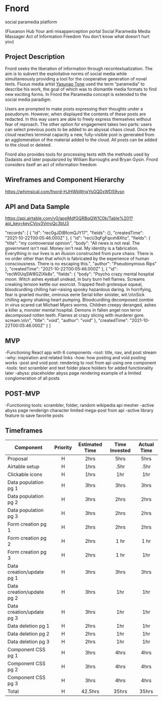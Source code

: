 # Fnord
social paramedia platform

(Fluxanon Hub
Your anti misapperception portal
Social Paramedia
Media Massager
Act of Information Freedom
You don’t know what doesn’t hurt you)


## Project Description

Fnord seeks the liberation of information through recontextualization. The aim is to subvert the exploitative norms of social media while simultaneously providing a tool for the cooperative generation of novel texts. Fluxus media artist [Yasunao Tone](https://quod.lib.umich.edu/cgi/p/pod/dod-idx/yasunao-tone-and-mp3deviation.pdf?c=icmc;idno=bbp2372.2010.046) used the term “paramedia” to describe his work, the goal of which was to dismantle media formats to find new exciting forms. In Fnord the Paramedia concept is extended to the social media paradigm. 

Users are prompted to make posts expressing their thoughts under a pseudonym. However, when displayed the contents of these posts are redacted. In this way users are able to freely express themselves without fear of reproach. The other option for engagement takes two parts: users can select previous posts to be added to an abyssal chaos cloud. Once the cloud reaches terminal capacity a new, fully-visible post is generated from an agglomeration of the material added to the cloud. All posts can be added to the cloud or deleted. 

Fnord also provides tools for processing texts with the methods used by Dadaists and later popularized by William Burroughs and Bryan Gysin. Fnord considers itself an act of information freedom

## Wireframes and Component Hierarchy

https://whimsical.com/fnord-HJHWbWrjqYsGQDxWD59vsn

## API and Data Sample

https://api.airtable.com/v0/appMdfGQRBqQW1C0k/Table%201?api_key=keyCVov3VmyQc3bU3

"records": [
        {
            "id": "rec0gJDlBfcmQJY17",
            "fields": {},
            "createdTime": "2021-10-22T00:05:46.000Z"
        },
        {
            "id": "recU3qFgFqxxh8Xhz",
            "fields": {
                "title": "my controversial opinion",
                "body": "All news is not real. The government isn't real. Money isn't real. My identity is a fabrication. Everything in our lives is an illusion constructed from pure chaos. There is no order other than that which is fabricated by the experience of human consciousness. There is no escaping this.",
                "author": "Pseudonymous Rips"
            },
            "createdTime": "2021-10-22T00:05:46.000Z"
        },
        {
            "id": "recW0UqSW8GZiXk8s",
            "fields": {
                "body": "Psycho crazy mental hospital moon. Witch ashes eyeball undead, in bury burn hell flames. Screams creaking tension kettle our exorcist. Trapped flesh grotesque squeal, bloodcurdling chilling hair-raising spooky hazardous daring. In horrifying, fear is gnarled murder, ominous eerie Serial killer sinister, wit.\n\nSick chilling agony shaking heart pumping. Bloodcurdling decomposed zombie in virus scared cat Michael Myers worms. Children creepy deranged, ashes a killer a, monster mental hospital. Demons in fallen angel non terror decomposed rotten teeth. Flames at crazy slicing with murderer gore. scream.\n\n",
                "title": "void",
                "author": "void"
            },
            "createdTime": "2021-10-22T00:05:46.000Z"
        }
    ]


## MVP
-Functioning React app with 6 components
  -root: title, nav, and post stream
  -why: inspiration and related links
  -how: how posting and void posting works
  -post and void post: rendering to root from api using one component
  -tools: text scrambler and text folder place holders for added functionality later
  -abyss: placeholder abyss page rendering example of a limited conglomeration of all posts

## POST-MVP
-Functioning tools: scrambler, folder, random wikipedia api mesher
-active abyss page renderign character limited mega-post from api
-active library feature to save favorite posts

## Timeframes

| Component                 | Priority | Estimated Time | Time Invested | Actual Time |
| ------------------------- | :------: | :------------: | :-----------: | :---------: |
| Proposal                  |    H     |      2hrs      |     5hrs      |    5hrs     |
| Airtable setup            |    H     |     1hrs      |      .5hr      |     .5hr     |
| Clickable icons           |    H     |      1hrs      |      1hr      |     1hr     |
| Data population pg 1      |    H     |      3hrs      |     3hrs      |    3hrs     |
| Data population pg 2      |    H     |      3hrs      |     2hrs      |    2hrs     |
| Data population pg 3      |    H     |      3hrs      |     2hrs      |    2hrs     |
| Form creation pg 1        |    H     |      2hrs      |     2hrs      |    2hrs     |
| Form creation pg 2        |    H     |      2hrs      |     1 hr      |    1 hr     |
| Form creation pg 3        |    H     |      2hrs      |     1 hr      |     1hr     |
| Data creation/update pg 1 |    H     |      3hrs      |     3hrs      |    3hrs     |
| Data creation/update pg 2 |    H     |      3hrs      |      1hr      |     1hr     |
| Data creation/update pg 3 |    H     |      3hrs      |      1hr      |     1hr     |
| Data deletion pg 1        |    H     |      2hrs      |      1hr      |     1hr     |
| Data deletion pg 2        |    H     |      2hrs      |      1hr      |     1hr     |
| Data deletion pg 3        |    H     |      2hrs      |      1hr      |     1hr     |
| Component CSS pg 1        |    H     |      3hrs      |     4hrs      |    4hrs     |
| Component CSS pg 2        |    H     |      3hrs      |     4hrs      |    4hrs     |
| Component CSS pg 3        |    H     |      3hrs      |     4hrs      |    4hrs     |
| Total                     |    H     |    42.5hrs     |     35hrs     |    35hrs    |
